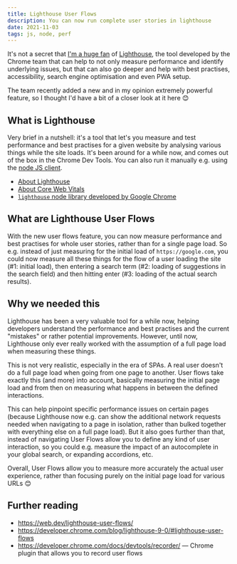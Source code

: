 ```yaml
---
title: Lighthouse User Flows
description: You can now run complete user stories in lighthouse
date: 2021-11-03
tags: js, node, perf
---
```


It's not a secret that [I'm a huge fan](../running-lighthouse-in-node) of [Lighthouse](https://developers.google.com/web/tools/lighthouse), the tool developed by the Chrome team that can help to not only measure performance and identify underlying issues, but that can also go deeper and help with best practises, accessibility, search engine optimisation and even PWA setup.

The team recently added a new and in my opinion extremely powerful feature, so I thought I'd have a bit of a closer look at it here 😊

## What is Lighthouse

Very brief in a nutshell: it's a tool that let's you measure and test performance and best practises for a given website by analysing various things while the site loads. It's been around for a while now, and comes out of the box in the Chrome Dev Tools. You can also run it manually e.g. using the [node JS client](../running-lighthouse-in-node).

- [About Lighthouse](https://developers.google.com/web/tools/lighthouse)
- [About Core Web Vitals](https://web.dev/vitals/#core-web-vitals)
- [`lighthouse` node library developed by Google Chrome](https://github.com/GoogleChrome/lighthouse)

## What are Lighthouse User Flows

With the new user flows feature, you can now measure performance and best practises for whole user stories, rather than for a single page load. So e.g. instead of just measuring for the initial load of `https://google.com`, you could now measure all these things for the flow of a user loading the site (#1: initial load), then entering a search term (#2: loading of suggestions in the search field) and then hitting enter (#3: loading of the actual search results).

## Why we needed this

Lighthouse has been a very valuable tool for a while now, helping developers understand the performance and best practises and the current "mistakes" or rather potential improvements. However, until now, Lighthouse only ever really worked with the assumption of a full page load when measuring these things.

This is not very realistic, especially in the era of SPAs. A real user doesn't do a full page load when going from one page to another. User flows take exactly this (and more) into account, basically measuring the initial page load and from then on measuring what happens in between the defined interactions.

This can help pinpoint specific performance issues on certain pages (because Lighthouse now e.g. can show the additional network requests needed when navigating to a page in isolation, rather than bulked together with everything else on a full page load). But it also goes further than that, instead of navigating User Flows allow you to define any kind of user interaction, so you could e.g. measure the impact of an autocomplete in your global search, or expanding accordions, etc.

Overall, User Flows allow you to measure more accurately the actual user experience, rather than focusing purely on the initial page load for various URLs 😊

## Further reading

- https://web.dev/lighthouse-user-flows/
- https://developer.chrome.com/blog/lighthouse-9-0/#lighthouse-user-flows
- https://developer.chrome.com/docs/devtools/recorder/ — Chrome plugin that allows you to record user flows
